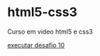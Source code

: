 # html5-css3
 Curso em video html5 e css3

<a href="https://rodrigo-vitorio.github.io/html5-css3/desafios/desafio10/desafio10.html">executar desafio 10</a> </a>
